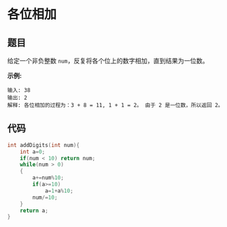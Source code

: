 # 各位相加

## 题目

给定一个非负整数 `num`，反复将各个位上的数字相加，直到结果为一位数。

  

**示例:**

  

```
输入: 38
输出: 2 
解释: 各位相加的过程为：3 + 8 = 11, 1 + 1 = 2。 由于 2 是一位数，所以返回 2。
```

## 代码

```c
int addDigits(int num){
    int a=0;
    if(num < 10) return num;
    while(num > 0)
    {
        a+=num%10;
        if(a>=10)  
            a=1+a%10;
        num/=10;
    }
    return a;
}
```

